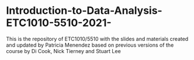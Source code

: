 # Introduction-to-Data-Analysis-ETC1010-5510-2021-
This is the repository of ETC1010/5510 with the slides and materials created and updated by Patricia Menendez based on previous versions of the course by Di Cook, Nick Tierney and Stuart Lee

